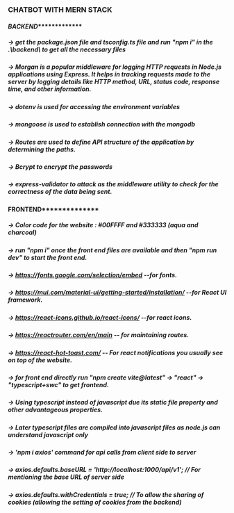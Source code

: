 ### CHATBOT WITH MERN STACK

#### *******************************BACKEND********************************************

##### -> get the package.json file and tsconfig.ts file and run "npm i" in the .\backend\ to get all the necessary files
##### -> Morgan is a popular middleware for logging HTTP requests in Node.js applications using Express. It helps in tracking requests made to the server by logging details like HTTP method, URL, status code, response time, and other information.
##### -> dotenv is used for accessing the environment variables
##### -> mongoose is used to establish connection with the mongodb
##### -> Routes are used to define API structure of the application by determining the paths.
##### -> Bcrypt to encrypt the passwords
##### -> express-validator to attack as the middleware utility to check for the correctness of the data being sent.

#### ******************************FRONTEND********************************************

##### -> Color code for the website : #00FFFF and #333333 (aqua and charcoal)

##### -> run "npm i" once the front end files are available and then "npm run dev" to start the front end.

##### -> https://fonts.google.com/selection/embed --for fonts.
##### -> https://mui.com/material-ui/getting-started/installation/ --for React UI framework.
##### -> https://react-icons.github.io/react-icons/ --for react icons.
##### -> https://reactrouter.com/en/main -- for maintaining routes.
##### -> https://react-hot-toast.com/ -- For react notifications you usually see on top of the website.

##### -> for front end directly run "npm create vite@latest" -> "react" -> "typescript+swc" to get frontend.
##### -> Using typescript instead of javascript due its static file property and other advantageous properties.
##### -> Later typescript files are compiled into javascript files as node.js can understand javascript only

##### -> 'npm i axios' command for api calls from client side to server
##### -> axios.defaults.baseURL = 'http://localhost:1000/api/v1'; // For mentioning the base URL of server side
##### -> axios.defaults.withCredentials = true; // To allow the sharing of cookies (allowing the setting of cookies from the backend)
